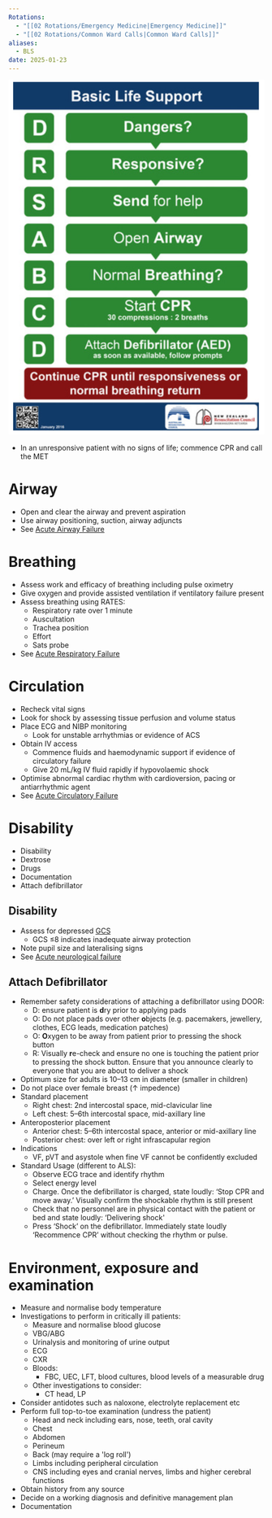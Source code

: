 ```yaml
---
Rotations:
  - "[[02 Rotations/Emergency Medicine|Emergency Medicine]]"
  - "[[02 Rotations/Common Ward Calls|Common Ward Calls]]"
aliases:
  - BLS
date: 2025-01-23
---
```

![](Attachments/Pasted%20image%2020241212215451.png)
- In an unresponsive patient with no signs of life; commence CPR and call the MET
# Airway
- Open and clear the airway and prevent aspiration
- Use airway positioning, suction, airway adjuncts
- See [Acute Airway Failure](01%20Disciplines/Clinical/Emergencies/Acute%20Airway%20Failure.md)
# Breathing
- Assess work and efficacy of breathing including pulse oximetry
- Give oxygen and provide assisted ventilation if ventilatory failure present
- Assess breathing using RATES:
	- Respiratory rate over 1 minute
	- Auscultation
	- Trachea position
	- Effort
	- Sats probe
- See [Acute Respiratory Failure](01%20Disciplines/Respiratory/Emergencies/Acute%20Respiratory%20Failure.md)
# Circulation
- Recheck vital signs
- Look for shock by assessing tissue perfusion and volume status
- Place ECG and NIBP monitoring
	- Look for unstable arrhythmias or evidence of ACS
- Obtain IV access
	- Commence fluids and haemodynamic support if evidence of circulatory failure
	- Give 20 mL/kg IV fluid rapidly if hypovolaemic shock
- Optimise abnormal cardiac rhythm with cardioversion, pacing or antiarrhythmic agent
- See [Acute Circulatory Failure](01%20Disciplines/Clinical/Emergencies/Shock.md)

# Disability
- Disability
- Dextrose
- Drugs
- Documentation
- Attach defibrillator

## Disability
- Assess for depressed [GCS](00%20Reference/Clinical/Glasgow%20Coma%20Scale.md)
	- GCS ≤8 indicates inadequate airway protection
- Note pupil size and lateralising signs
- See [Acute neurological failure](01%20Disciplines/Clinical/Emergencies/Unconsciousness.md)

## Attach Defibrillator
- Remember safety considerations of attaching a defibrillator using DOOR:
	- D: ensure patient is **d**ry prior to applying pads
	- O: Do not place pads over other **o**bjects (e.g. pacemakers, jewellery, clothes, ECG leads, medication patches)
	- O: **O**xygen to be away from patient prior to pressing the shock button
	- R: Visually **r**e-check and ensure no one is touching the patient prior to pressing the shock button. Ensure that you announce clearly to everyone that you are about to deliver a shock
- Optimum size for adults is 10–13 cm in diameter (smaller in children)
- Do not place over female breast (↑ impedence)
- Standard placement
	- Right chest: 2nd intercostal space, mid-clavicular line
	- Left chest: 5–6th intercostal space, mid-axillary line
- Anteroposterior placement
	- Anterior chest: 5–6th intercostal space, anterior or mid-axillary line
	- Posterior chest: over left or right infrascapular region
- Indications
	- VF, pVT and asystole when fine VF cannot be confidently excluded
- Standard Usage (different to ALS):
	- Observe ECG trace and identify rhythm
	- Select energy level
	-  Charge. Once the defibrillator is charged, state loudly: ‘Stop CPR and move away.’ Visually confirm the shockable rhythm is still present
	- Check that no personnel are in physical contact with the patient or bed and state loudly: ‘Delivering shock'
	- Press ‘Shock’ on the defibrillator. Immediately state loudly ‘Recommence CPR’ without checking the rhythm or pulse.
# Environment, exposure and examination
- Measure and normalise body temperature
- Investigations to perform in critically ill patients:
	- Measure and normalise blood glucose
	- VBG/ABG
	- Urinalysis and monitoring of urine output
	- ECG
	- CXR
	- Bloods:
		- FBC, UEC, LFT, blood cultures, blood levels of a measurable drug
	- Other investigations to consider:
		- CT head, LP
- Consider antidotes such as naloxone, electrolyte replacement etc
- Perform full top-to-toe examination (undress the patient)
	- Head and neck including ears, nose, teeth, oral cavity
	- Chest
	- Abdomen
	- Perineum
	- Back (may require a 'log roll')
	- Limbs including peripheral circulation
	- CNS including eyes and cranial nerves, limbs and higher cerebral functions
- Obtain history from any source
- Decide on a working diagnosis and definitive management plan
- Documentation